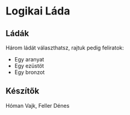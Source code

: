 # Logikai Láda

## Ládák
Három ládát választhatsz, rajtuk pedig feliratok:
- Egy aranyat
- Egy ezüstöt
- Egy bronzot


## Készítők
Hóman Vajk, Feller Dénes
